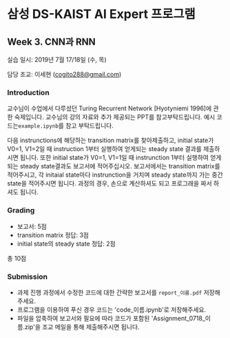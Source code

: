 # 삼성 DS-KAIST AI Expert 프로그램 
## Week 3. CNN과 RNN

실습 일시: 2019년 7월 17/18일 (수, 목)

담당 조교: 이세현 (cogito288@gmail.com)

### Introduction

교수님이 수업에서 다루셨던 Turing Recurrent Network [Hyotyniemi 1996]에 관한 숙제입니다. 교수님의 강의 자료와 추가 제공되는 PPT를 참고부탁드립니다. 예시 코드는<code>example.ipynb</code>를 참고 부탁드립니다. 

다음 instrunctions에 해당하는 transition matrix를 찾아제출하고, initial state가 V0=1, V1=2일 때 instruction 1부터 실행하여 얻게되는 steady state 결과를 제출하시면 됩니다. 또한 initial state가 V0=1, V1=1일 때 instrunction 1부터 실행하여 얻게 되는 steady state결과도 보고서에 적어주십시오. 보고서에서는 transition matrix를 적어주시고, 각 initaial state마다 instrunction을 거치며 steady state까지 가는 중간 state을 적어주시면 됩니다. 과정의 경우, 손으로 계산하셔도 되고 프로그래을 짜서 하셔도 됩니다.


### Grading

- 보고서: 5점
- transition matrix 정답: 3점
- initial state의 steady state 정답: 2점

총 10점

### Submission


- 과제 진행 과정에서 수정한 코드에 대한 간략한 보고서를 `report_이름.pdf` 저장해주세요.
- 프로그램을 이용하여 푸신 경우 코드는 'code_이름.ipynb'로 저장해주세요.
- 파일을 압축하여 보고서와 필요에 따라 코드가 포함된 'Assignment_0718_이름.zip'을 조교 메일을 통해 제출해주시면 됩니다.

